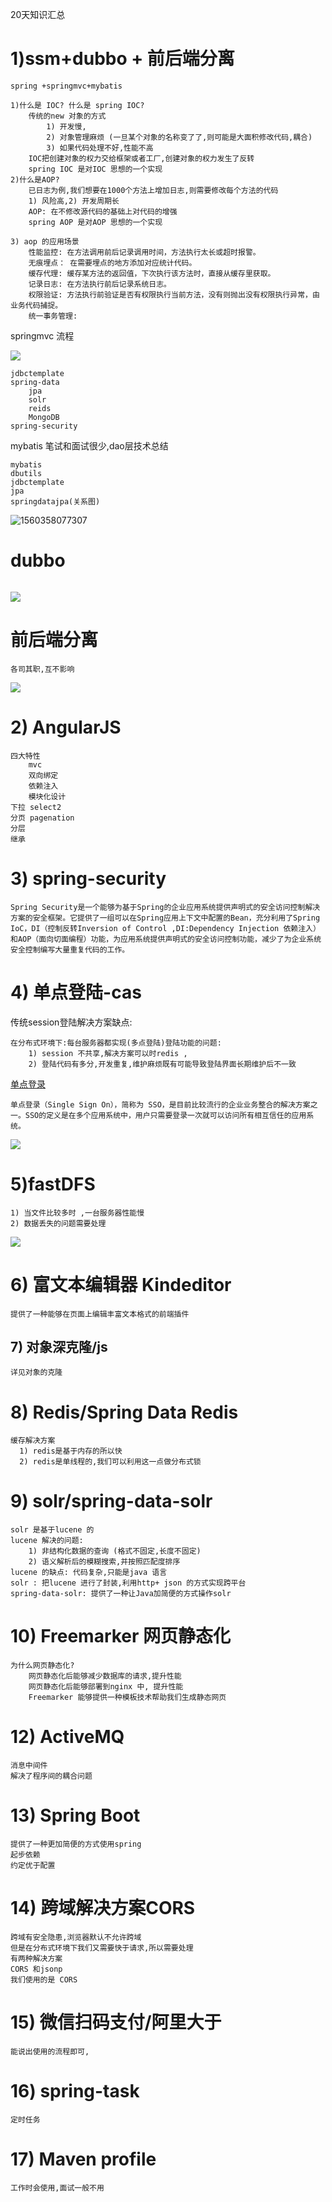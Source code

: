 20天知识汇总

# 1)ssm+dubbo + 前后端分离

```
spring +springmvc+mybatis
```

```
1)什么是 IOC? 什么是 spring IOC?
	传统的new 对象的方式
        1) 开发慢,
        2) 对象管理麻烦 (一旦某个对象的名称变了了,则可能是大面积修改代码,耦合)
        3) 如果代码处理不好,性能不高
	IOC把创建对象的权力交给框架或者工厂,创建对象的权力发生了反转
	spring IOC 是对IOC 思想的一个实现
2)什么是AOP? 
	已日志为例,我们想要在1000个方法上增加日志,则需要修改每个方法的代码
	1) 风险高,2) 开发周期长
	AOP: 在不修改源代码的基础上对代码的增强
	spring AOP 是对AOP 思想的一个实现
	
3) aop 的应用场景
    性能监控: 在方法调用前后记录调用时间，方法执行太长或超时报警。
    无痕埋点： 在需要埋点的地方添加对应统计代码。
    缓存代理: 缓存某方法的返回值，下次执行该方法时，直接从缓存里获取。
    记录日志: 在方法执行前后记录系统日志。
    权限验证: 方法执行前验证是否有权限执行当前方法，没有则抛出没有权限执行异常，由业务代码捕捉。
    统一事务管理:
```

springmvc 流程

![](assets/springmvc执行流程原理.jpg)

```
jdbctemplate
spring-data
	jpa
	solr
	reids
	MongoDB
spring-security 
```

mybatis 笔试和面试很少,dao层技术总结

```
mybatis 
dbutils
jdbctemplate
jpa
springdatajpa(关系图)
```

![1560358077307](assets/1560358077307.png)



# dubbo

```

```

![](img/dubbo_原理_中文.png)



# 前后端分离

```
各司其职,互不影响
```

![](img/day01_前后端分离.png)

# 2) AngularJS 

```
四大特性
	mvc
	双向绑定
	依赖注入
	模块化设计
下拉 select2
分页 pagenation
分层 
继承 
```

# 3) spring-security 

```
Spring Security是一个能够为基于Spring的企业应用系统提供声明式的安全访问控制解决方案的安全框架。它提供了一组可以在Spring应用上下文中配置的Bean，充分利用了Spring IoC，DI（控制反转Inversion of Control ,DI:Dependency Injection 依赖注入）和AOP（面向切面编程）功能，为应用系统提供声明式的安全访问控制功能，减少了为企业系统安全控制编写大量重复代码的工作。
```

# 4) 单点登陆-cas

传统session登陆解决方案缺点:

```
在分布式环境下:每台服务器都实现(多点登陆)登陆功能的问题:
	1) session 不共享,解决方案可以时redis ,
	2) 登陆代码有多分,开发重复,维护麻烦既有可能导致登陆界面长期维护后不一致
```

[单点登录](http://baike.baidu.com/item/%E5%8D%95%E7%82%B9%E7%99%BB%E5%BD%95)

```
单点登录（Single Sign On），简称为 SSO，是目前比较流行的企业业务整合的解决方案之一。SSO的定义是在多个应用系统中，用户只需要登录一次就可以访问所有相互信任的应用系统。
```



![](./img/单点登陆.png)

# 5)fastDFS

```
1) 当文件比较多时 ,一台服务器性能慢
2) 数据丢失的问题需要处理
```

![](./img/DAY05_04.png)

# 6) 富文本编辑器 Kindeditor

```
提供了一种能够在页面上编辑丰富文本格式的前端插件
```

## 7)  对象深克隆/js

```
详见对象的克隆
```

# 8) Redis/Spring Data Redis

```
缓存解决方案
  1) redis是基于内存的所以快
  2) redis是单线程的,我们可以利用这一点做分布式锁
```

# 9) solr/spring-data-solr 

```
solr 是基于lucene 的
lucene 解决的问题:
	1) 非结构化数据的查询 (格式不固定,长度不固定)
	2) 语义解析后的模糊搜索,并按照匹配度排序
lucene 的缺点: 代码复杂,只能是java 语言
solr : 把lucene 进行了封装,利用http+ json 的方式实现跨平台
spring-data-solr: 提供了一种让Java加简便的方式操作solr
```

# 10) Freemarker 网页静态化

```
为什么网页静态化? 
	网页静态化后能够减少数据库的请求,提升性能
	网页静态化后能够部署到nginx 中, 提升性能
	Freemarker 能够提供一种模板技术帮助我们生成静态网页
```

# 12) ActiveMQ

```
消息中间件
解决了程序间的耦合问题
```

# 13) Spring Boot

```
提供了一种更加简便的方式使用spring
起步依赖
约定优于配置
```

# 14) 跨域解决方案CORS

```
跨域有安全隐患,浏览器默认不允许跨域
但是在分布式环境下我们又需要快于请求,所以需要处理
有两种解决方案
CORS 和jsonp
我们使用的是 CORS
```

# 15) 微信扫码支付/阿里大于

```
能说出使用的流程即可,
```

# 16) spring-task

```
定时任务
```

# 17) Maven profile 

```
工作时会使用,面试一般不用
```

